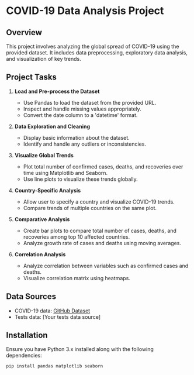 # COVID-19 Data Analysis Project

## Overview

This project involves analyzing the global spread of COVID-19 using the provided dataset. It includes data preprocessing, exploratory data analysis, and visualization of key trends.

## Project Tasks

1. **Load and Pre-process the Dataset**
   - Use Pandas to load the dataset from the provided URL.
   - Inspect and handle missing values appropriately.
   - Convert the date column to a 'datetime' format.

2. **Data Exploration and Cleaning**
   - Display basic information about the dataset.
   - Identify and handle any outliers or inconsistencies.

3. **Visualize Global Trends**
   - Plot total number of confirmed cases, deaths, and recoveries over time using Matplotlib and Seaborn.
   - Use line plots to visualize these trends globally.

4. **Country-Specific Analysis**
   - Allow user to specify a country and visualize COVID-19 trends.
   - Compare trends of multiple countries on the same plot.

5. **Comparative Analysis**
   - Create bar plots to compare total number of cases, deaths, and recoveries among top 10 affected countries.
   - Analyze growth rate of cases and deaths using moving averages.

6. **Correlation Analysis**
   - Analyze correlation between variables such as confirmed cases and deaths.
   - Visualize correlation matrix using heatmaps.

## Data Sources

- COVID-19 data: [GitHub Dataset](https://raw.githubusercontent.com/datasets/covid-19/main/data/countries-aggregated.csv)
- Tests data: [Your tests data source]

## Installation

Ensure you have Python 3.x installed along with the following dependencies:

```bash
pip install pandas matplotlib seaborn

